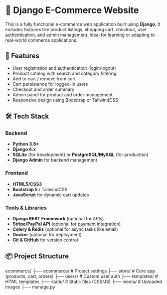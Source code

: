 # 🛒 Django E-Commerce Website

This is a fully functional e-commerce web application built using **Django**. It includes features like product listings, shopping cart, checkout, user authentication, and admin management. Ideal for learning or adapting to real-world commerce applications.

## 🚀 Features

- User registration and authentication (login/logout)
- Product catalog with search and category filtering
- Add to cart / remove from cart
- Cart persistence for logged-in users
- Checkout and order summary
- Admin panel for product and order management
- Responsive design using Bootstrap or TailwindCSS

## 🛠 Tech Stack

### Backend
- **Python 3.8+**
- **Django 4.x**
- **SQLite** (for development) or **PostgreSQL/MySQL** (for production)
- **Django Admin** for backend management

### Frontend
- **HTML5/CSS3**
- **Bootstrap 5** / TailwindCSS
- **JavaScript** for dynamic cart updates

### Tools & Libraries
- **Django REST Framework** (optional for APIs)
- **Stripe/PayPal API** (optional for payment integration)
- **Celery & Redis** (optional for async tasks like email)
- **Docker** (optional for deployment)
- **Git & GitHub** for version control

## 📦 Project Structure
ecommerce/
├── ecommerce/ # Project settings
├── store/ # Core app (products, cart, orders)
├── users/ # Custom user auth
├── templates/ # HTML templates
├── static/ # Static files (CSS/JS)
├── media/ # Uploaded images
├── manage.py
